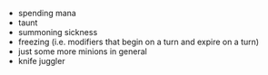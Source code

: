 * spending mana
* taunt
* summoning sickness
* freezing (i.e. modifiers that begin on a turn and expire on a turn)
* just some more minions in general
* knife juggler
